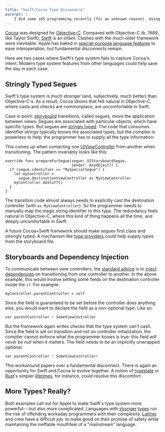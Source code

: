```yaml
---
title: "Swift/Cocoa Type Dissonance"
excerpt: |
    I did some iOS programming recently (for an unknown reason). Using the new Swift language has made it evident the language is young---and, like a rebellious teenager, it conflicts with its much older framework counterpart, Cocoa. Here are two places where the disconnect is most stark, and where Swift should grow more sophisticated type-system features.
---
```

[Cocoa][] was designed for [Objective-C][]. Compared with Objective-C (b. 1989, like Taylor Swift), [Swift][] is an infant. Clashes with the much older framework were inevitable. Apple has baked in [special-purpose language features][interop] to ease interoperation, but fundamental disconnects remain.

Here are two cases where Swift's type system fails to capture Cocoa's intent. Modern type system features from other languages could help save the day in each case.

[interop]: https://developer.apple.com/library/ios/documentation/swift/conceptual/buildingcocoaapps/MixandMatch.html
[Objective-C]: https://en.wikipedia.org/wiki/Objective-C
[Swift]: https://developer.apple.com/swift/
[Cocoa]: https://developer.apple.com/technologies/mac/cocoa.html


## Stringly Typed Segues

Swift's type system is much stronger (and, subjectively, much better) than Objective-C's. As a result, Cocoa idioms that felt natural in Objective-C, where casts and checks are commonplace, are uncomfortable in Swift.

Case in point: [storyboard][] transitions, called *segues*, move the application between views. Segues are associated with particular objects, which have specific types. But segues are [stringly typed][]. The code that consumes identifier strings typically knows the associated types, but the compiler is powerless to help: the programmer has to supply all the type information.

This comes up when contacting one [UIViewController][] from another when transitioning. The pattern invariably looks like this:

    override func prepareForSegue(segue: UIStoryboardSegue,
                                  sender: AnyObject?) {
      if (segue.identifier == "MySpecialSegue") {
        let myController =
          segue.destinationViewController as MyViewController
        myController.doStuff()
      }
    }

The transition code almost always needs to explicitly cast the destination controller (with `as MyViewController`). So the programmer needs to manually map the magic string identifier to this type. The redundancy feels natural in Objective-C, where this kind of thing happens all the time, and deeply uncomfortable in Swift.

A future Cocoa+Swift framework should make segues first class and strongly typed. A mechanism like [type providers][] could help supply types from the storyboard file.

[type providers]: http://msdn.microsoft.com/en-us/library/hh156509.aspx
[UIViewController]: https://developer.apple.com/library/ios/documentation/uikit/reference/UIViewController_Class/index.html
[stringly typed]: http://c2.com/cgi/wiki?StringlyTyped
[storyboard]: https://developer.apple.com/library/ios/documentation/general/conceptual/Devpedia-CocoaApp/Storyboard.html

## Storyboards and Dependency Injection

To communicate between view controllers, the [standard advice][uivc injection] is to [inject dependencies][dependency injection] on transitioning from one controller to another. In the above example, this would involve setting some fields on the destination controller inside the `if`. For example:

    myController.parentController = self

Since the field is guaranteed to be set before the controller does anything else, you would want to declare the field as a non-optional type. Like so:

    var parentController : SomeViewController

But the framework again writes checks that the type system can't cash. Since the field is set on transition and not on controller initialization, the compiler cannot enforce what the programmer knows is true: this field *will never be null* when it matters. The field needs to be an implicitly unwrapped optional:

    var parentController : SomeViewController!

This workaround papers over a fundamental disconnect. There is again an opportunity for Swift and Cocoa to evolve together. A notion of [typestate][] or [Rust][]'s simpler [lifetimes][], for instance, could resolve this discomfort.

[Rust]: http://www.rust-lang.org/
[lifetimes]: http://doc.rust-lang.org/book/ownership.html#lifetimes
[typestate]: http://en.wikipedia.org/wiki/Typestate_analysis
[dependency injection]: https://en.wikipedia.org/wiki/Dependency_injection
[uivc injection]: https://developer.apple.com/library/ios/featuredarticles/ViewControllerPGforiPhoneOS/ManagingDataFlowBetweenViewControllers/ManagingDataFlowBetweenViewControllers.html#//apple_ref/doc/uid/TP40007457-CH8-SW4

## More Types? Really?

Both examples call out for Apple to make Swift's type system more powerful---but also more complicated. Languages with [stronger][haskell] [types][agda] run the risk of offending workaday programmers with their complexity. [Lattner][] and crew have a difficult job: to make good on their promise of safety while maintaining the ineffable mouthfeel of a "mainstream" language.

[Lattner]: http://nondot.org/sabre/
[agda]: http://wiki.portal.chalmers.se/agda/pmwiki.php
[haskell]: https://www.haskell.org/
